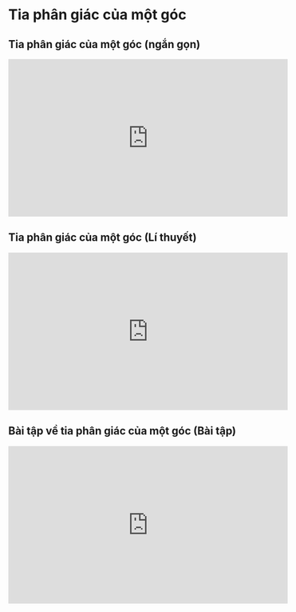 # Tia phân giác của một góc
## Tia phân giác của một góc (ngắn gọn)
<iframe width="560" height="315" src="https://www.youtube.com/embed/wGVNE27r1Gs?si=-Eb51ybDNlBn8p8n" title="YouTube video player" frameborder="0" allow="accelerometer; autoplay; clipboard-write; encrypted-media; gyroscope; picture-in-picture; web-share" referrerpolicy="strict-origin-when-cross-origin" allowfullscreen></iframe>

## Tia phân giác của một góc (Lí thuyết)
<iframe width="560" height="315" src="https://www.youtube.com/embed/ISs3MUFM8gI?si=hBCnhJgHRi10Dc2_" title="YouTube video player" frameborder="0" allow="accelerometer; autoplay; clipboard-write; encrypted-media; gyroscope; picture-in-picture; web-share" referrerpolicy="strict-origin-when-cross-origin" allowfullscreen></iframe>

## Bài tập về tia phân giác của một góc (Bài tập)
<iframe width="560" height="315" src="https://www.youtube.com/embed/IFqkiDKz03Q?si=YlGY0wasMahrVnUK" title="YouTube video player" frameborder="0" allow="accelerometer; autoplay; clipboard-write; encrypted-media; gyroscope; picture-in-picture; web-share" referrerpolicy="strict-origin-when-cross-origin" allowfullscreen></iframe>

